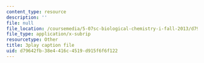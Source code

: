 ```yaml
---
content_type: resource
description: ''
file: null
file_location: /coursemedia/5-07sc-biological-chemistry-i-fall-2013/d79642fb38e4416c4519d915f6f6f122_qmqiF0YJ4LM.srt
file_type: application/x-subrip
resourcetype: Other
title: 3play caption file
uid: d79642fb-38e4-416c-4519-d915f6f6f122
---
```

